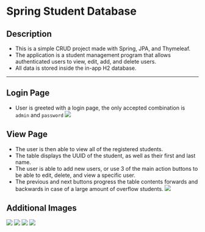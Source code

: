 # Spring Student Database

## Description
- This is a simple CRUD project made with Spring, JPA, and Thymeleaf.
- The application is a student management program that allows authenticated users to view, edit, add, and delete users.
- All data is stored inside the in-app H2 database.

---

## Login Page
- User is greeted with a login page, the only accepted combination is `admin` and `password`
![](https://i.imgur.com/DTgrTWU.png)

## View Page
- The user is then able to view all of the registered students.
- The table displays the UUID of the student, as well as their first and last name.
- The user is able to add new users, or use 3 of the main action buttons to be able to edit, delete, and view a specific user.
- The previous and next buttons progress the table contents forwards and backwards in case of a large amount of overflow students.
![](https://i.imgur.com/GYdafAC.png)

## Additional Images
![](https://i.imgur.com/5YlS6I8.png)
![](https://i.imgur.com/yxIixml.png)
![](https://i.imgur.com/DJEoBKH.png)
![](https://i.imgur.com/IHxE95c.png)

